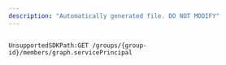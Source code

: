```yaml
---
description: "Automatically generated file. DO NOT MODIFY"
---
```


```powershellv2

UnsupportedSDKPath:GET /groups/{group-id}/members/graph.servicePrincipal

```